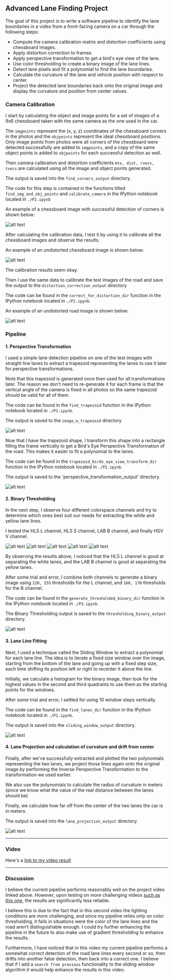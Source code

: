 ## **Advanced Lane Finding Project**

The goal of this project is to write a software pipeline to identify the lane boundaries in a video from a front-facing camera on a car through the following steps:

* Compute the camera calibration matrix and distortion coefficients using chessboard images.
* Apply distortion correction to frames.
* Apply perspective transformation to get a bird's eye view of the lane.
* Use color thresholding to create a binary image of the lane lines.
* Detect lane pixels and fit a polynomial to find the lane boundaries.
* Calculate the curvature of the lane and vehicle position with respect to center.
* Project the detected lane boundaries back onto the original image and display the curvature and position from center values.

[//]: # (Image References)

[image1]: ./output_images/find_corners_output/calibration11.png "Corners"
[image2]: ./figures/calibration1_distortion_fig.png "calibrated_chessboard"
[image3]: ./figures/straight_lines2_distortion_fig.png "calibrated_road"
[image4]: ./output_images/image_w_trapezoid/straight_lines2_w_trapezoid.png "trapezoid"
[image5]: ./figures/straight_lines2_perspective_fig.png "trapezoid"
[image6]: ./figures/colorspaces/original.png "colorspaces"
[image7]: ./figures/colorspaces/HLS_L.png "colorspaces"
[image8]: ./figures/colorspaces/HLS_S.png "colorspaces"
[image9]: ./figures/colorspaces/HSV_V.png "colorspaces"
[image10]: ./figures/colorspaces/LAB_B.png "colorspaces"
[image11]: ./output_images/thresholding_binary_output/straight_lines2.png "binary_thresholding"
[image12]: ./figures/straight_lines2_sliding_fig.png "sliding window"
[image13]: ./figures/straight_lines2_lane_projection_fig.png "lane projection"

### Camera Calibration

I start by calculating the object and image points for a set of images of a 9x6 chessboard taken with the same camera as the one used in the car.

The `imgpoints` represent the (x, y, z) coordinates of the chessboard corners in the photos and the `objpoints` represent the ideal chessboard positions. Only image points from photos were all corners of the chessboard were detected successfully are added to `imgpoints`, and a copy of the same object points is added to `objpoints` for each successful detection as well.

Then camera calibration and distortion coefficients `mtx, dist, rvecs, tvecs` are calculated using all the image and object points generated.

The output is saved into the `find_corners_output` directory.

The code for this step is contained in the functions titled `find_img_and_obj_points` and `calibrate_camera` in the IPython notebook located in `./P2.ipynb`

An example of a chessboard image with successful detection of corners is shown below:

![alt text][image1]

After calculating the calibration data, I test it by using it to calibrate all the chessboard images and observe the results.

An example of an undistorted chessboard image is shown below:

![alt text][image2]

The calibration results seem okay.

Then I use the same data to calibrate the test images of the road and save the output to the `distortion_correction_output` directory

The code can be found in the `correct_for_distortion_dir` function in the IPython notebook located in `./P2.ipynb`.

An example of an undistorted road image is shown below:

![alt text][image3]

### Pipeline

#### 1. Perspective Transformation

I used a simple lane detection pipeline on one of the test images with straight line lanes to extract a trapezoid representing the lanes to use it later for perspective transformations.

Note that this trapezoid is generated once then used for all transformations later. The reason we don't need to re-generate it for each frame is that the vertical angle of the camera is fixed in all photos so the same trapezoid should be valid for all of them.

The code can be found in the `find_trapezoid` function in the IPython notebook located in `./P2.ipynb`.

The output is saved to the `image_w_trapezoid` directory

![alt text][image4]

Now that I have the trapezoid shape, I transform this shape into a rectangle filling the frame vertically to get a Bird's Eye Perspective Transformation of the road. This makes it easier to fit a polynomial to the lanes.

The code can be found in the `trapezoid_birds_eye_view_transform_dir` function in the IPython notebook located in `./P2.ipynb`.

The output is saved to the 'perspective_transformation_output' directory.

![alt text][image5]

#### 2. Binary Thresholding

In the next step, I observe four different colorspace channels and try to determine which ones best suit our needs for extracting the white and yellow lane lines.

I tested the HLS L channel, HLS S channel, LAB B channel, and finally HSV V channel.

![alt text][image6]
![alt text][image7]
![alt text][image8]
![alt text][image9]
![alt text][image10]

By observing the results above, I noticed that the HLS L channel is good at separating the white lanes, and the LAB B channel is good at separating the yellow lanes.

After some trial and error, I combine both channels to generate a binary image using `220, 255` thresholds for the L channel, and `160, 170` thresholds for the B channel.

The code can be found in the `generate_thresholded_binary_dir` function in the IPython notebook located in `./P2.ipynb`.

The Binary Thresholding output is saved to the `thresholding_binary_output` directory.

![alt text][image11]


#### 3. Lane Line Fitting

Next, I used a technique called the Sliding Window to extract a polynomial for each lane line. The idea is to iterate a fixed size window over the image, starting from the bottom of the lane and going up with a fixed step size, each time shifting its position left or right to recenter it above the line.

Initially, we calculate a histogram for the binary image, then look for the highest values in the second and third quadrants to use them as the starting points for the windows.

After some trial and error, I settled for using 10 window steps vertically.

The code can be found in the `find_lanes_dir` function in the IPython notebook located in `./P2.ipynb`.

The output is saved into the `sliding_window_output` directory.

![alt text][image12]

#### 4. Lane Projection and calculation of curvature and drift from center

Finally, after we've successfully extracted and plotted the two polynomials representing the two lanes, we project those lines again onto the original image by performing the Inverse Perspective Transformation to the transformation we used earlier.

We also use the polynomials to calculate the radius of curvature in meters (since we know what the value of the real distance between the lanes should be)

Finally, we calculate how far off from the center of the two lanes the car is in meters.

The output is saved into the `lane_projection_output` directory.

![alt text][image13]

---

### Video

Here's a [link to my video result](./project_video_output.mp4)

---

### Discussion

I believe the current pipeline performs reasonably well on the project video linked above. However, upon testing on more challenging videos [such as this one](./challenge_video_output.mp4), the results are significantly less reliable.

I believe this is due to the fact that in this second video the lighting conditions are more challenging, and since my pipeline relies only on color thresholding, it fails in situations were the color of the lane lines and the road aren't distinguishable enough. I could try further enhancing the pipeline in the future to also make use of gradient thresholding to enhance the results.

Furthermore, I have noticed that in this video my current pipeline performs a somewhat correct detection of the road lane lines every second or so, then drifts into another false detection, then back into a correct one. I believe that if I add a `search from previous` functionality to the sliding window algorithm it would help enhance the results in this video.  
